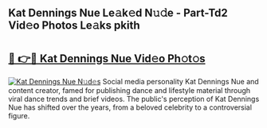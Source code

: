 ## Kat Dennings Nue Le𝚊k𝚎d N𝚞𝚍e - Part-Td2 Vid𝚎o Photos Le𝚊ks pkith

# <h2><a href="http://fb3in7c.evod.top/?m=Kat+Dennings+Nue">🔗 👉🔴 Kat Dennings Nue Vid𝚎o Ph𝚘t𝚘s</a></h2>

[![Kat Dennings Nue N𝚞d𝚎s](https://i.imgur.com/8V9OHl7.gif)](http://fb3in7c.evod.top/?m=Kat+Dennings+Nue)
Social media personality Kat Dennings Nue and content creator, famed for publishing dance and lifestyle material through viral dance trends and brief videos. The public's perception of Kat Dennings Nue has shifted over the years, from a beloved celebrity to a controversial figure. 
